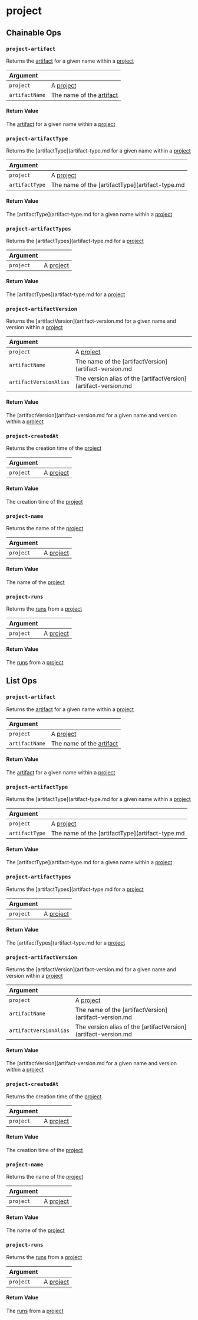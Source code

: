 # project

## Chainable Ops
<h3 id="project-artifact"><code>project-artifact</code></h3>

Returns the [artifact](artifact.md) for a given name within a [project](project.md)

| Argument |  |
| :--- | :--- |
| `project` | A [project](project.md) |
| `artifactName` | The name of the [artifact](artifact.md) |

#### Return Value
The [artifact](artifact.md) for a given name within a [project](project.md)

<h3 id="project-artifactType"><code>project-artifactType</code></h3>

Returns the [artifactType](artifact-type.md for a given name within a [project](project.md)

| Argument |  |
| :--- | :--- |
| `project` | A [project](project.md) |
| `artifactType` | The name of the [artifactType](artifact-type.md |

#### Return Value
The [artifactType](artifact-type.md for a given name within a [project](project.md)

<h3 id="project-artifactTypes"><code>project-artifactTypes</code></h3>

Returns the [artifactTypes](artifact-type.md for a [project](project.md)

| Argument |  |
| :--- | :--- |
| `project` | A [project](project.md) |

#### Return Value
The [artifactTypes](artifact-type.md for a [project](project.md)

<h3 id="project-artifactVersion"><code>project-artifactVersion</code></h3>

Returns the [artifactVersion](artifact-version.md for a given name and version within a [project](project.md)

| Argument |  |
| :--- | :--- |
| `project` | A [project](project.md) |
| `artifactName` | The name of the [artifactVersion](artifact-version.md |
| `artifactVersionAlias` | The version alias of the [artifactVersion](artifact-version.md |

#### Return Value
The [artifactVersion](artifact-version.md for a given name and version within a [project](project.md)

<h3 id="project-createdAt"><code>project-createdAt</code></h3>

Returns the creation time of the [project](project.md)

| Argument |  |
| :--- | :--- |
| `project` | A [project](project.md) |

#### Return Value
The creation time of the [project](project.md)

<h3 id="project-name"><code>project-name</code></h3>

Returns the name of the [project](project.md)

| Argument |  |
| :--- | :--- |
| `project` | A [project](project.md) |

#### Return Value
The name of the [project](project.md)

<h3 id="project-runs"><code>project-runs</code></h3>

Returns the [runs](run.md) from a [project](project.md)

| Argument |  |
| :--- | :--- |
| `project` | A [project](project.md) |

#### Return Value
The [runs](run.md) from a [project](project.md)


## List Ops
<h3 id="project-artifact"><code>project-artifact</code></h3>

Returns the [artifact](artifact.md) for a given name within a [project](project.md)

| Argument |  |
| :--- | :--- |
| `project` | A [project](project.md) |
| `artifactName` | The name of the [artifact](artifact.md) |

#### Return Value
The [artifact](artifact.md) for a given name within a [project](project.md)

<h3 id="project-artifactType"><code>project-artifactType</code></h3>

Returns the [artifactType](artifact-type.md for a given name within a [project](project.md)

| Argument |  |
| :--- | :--- |
| `project` | A [project](project.md) |
| `artifactType` | The name of the [artifactType](artifact-type.md |

#### Return Value
The [artifactType](artifact-type.md for a given name within a [project](project.md)

<h3 id="project-artifactTypes"><code>project-artifactTypes</code></h3>

Returns the [artifactTypes](artifact-type.md for a [project](project.md)

| Argument |  |
| :--- | :--- |
| `project` | A [project](project.md) |

#### Return Value
The [artifactTypes](artifact-type.md for a [project](project.md)

<h3 id="project-artifactVersion"><code>project-artifactVersion</code></h3>

Returns the [artifactVersion](artifact-version.md for a given name and version within a [project](project.md)

| Argument |  |
| :--- | :--- |
| `project` | A [project](project.md) |
| `artifactName` | The name of the [artifactVersion](artifact-version.md |
| `artifactVersionAlias` | The version alias of the [artifactVersion](artifact-version.md |

#### Return Value
The [artifactVersion](artifact-version.md for a given name and version within a [project](project.md)

<h3 id="project-createdAt"><code>project-createdAt</code></h3>

Returns the creation time of the [project](project.md)

| Argument |  |
| :--- | :--- |
| `project` | A [project](project.md) |

#### Return Value
The creation time of the [project](project.md)

<h3 id="project-name"><code>project-name</code></h3>

Returns the name of the [project](project.md)

| Argument |  |
| :--- | :--- |
| `project` | A [project](project.md) |

#### Return Value
The name of the [project](project.md)

<h3 id="project-runs"><code>project-runs</code></h3>

Returns the [runs](run.md) from a [project](project.md)

| Argument |  |
| :--- | :--- |
| `project` | A [project](project.md) |

#### Return Value
The [runs](run.md) from a [project](project.md)

